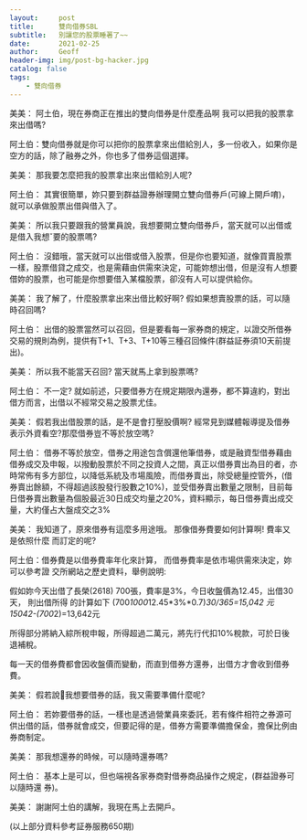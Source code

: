 ```yaml
---
layout:     post
title:      雙向借券SBL
subtitle:   別讓您的股票睡著了~~
date:       2021-02-25
author:     Geoff
header-img: img/post-bg-hacker.jpg
catalog: false
tags:
    - 雙向借券
---
```


美美： 阿土伯，現在券商正在推出的雙向借券是什麼產品啊
我可以把我的股票拿來出借嗎?

阿土伯：雙向借券就是你可以把你的股票拿來出借給別人，多一份收入，如果你是空方的話，除了融券之外，你也多了借券這個選擇。

美美： 那我要怎麼把我的股票拿出來出借給別人呢?

阿土伯： 其實很簡單，妳只要到群益證券辦理開立雙向借券戶(可線上開戶唷)，就可以承做股票出借與借入了。

美美： 所以我只要跟我的營業員說，我想要開立雙向借券戶，當天就可以出借或是借入我想ˇ要的股票嗎?

阿土伯： 沒錯哦，當天就可以出借或借入股票，但是你也要知道，就像買賣股票一樣，股票借貸之成交，也是需藉由供需來決定，可能妳想出借，但是沒有人想要借妳的股票，也可能是你想要借入某檔股票，卻沒有人可以提供給你。

美美： 我了解了，什麼股票拿出來出借比較好啊? 假如果想賣股票的話，可以隨時召回嗎?

阿土伯： 出借的股票當然可以召回，但是要看每一家券商的規定，以證交所借券交易的規則為例，提供有T+1、T+3、T+10等三種召回條件(群益証券須10天前提出)。

美美： 所以我不能當天召回? 當天就馬上拿到股票嗎?

阿土伯： 不一定? 就如前述，只要借券方在規定期限內還券，都不算違約，對出借方而言，出借以不經常交易之股票尤佳。

美美： 假若我出借股票的話，是不是會打壓股價啊? 經常見到媒體報導提及借券表示外資看空?那麼借券豈不等於放空嗎?

阿土伯： 借券不等於放空，借券之用途包含償還他筆借券，或是融資型借券藉由借券成交及申報，以撥動股票於不同之投資人之間，真正以借券賣出為目的者，亦時常佈有多方部位，以降低系統及市場風險，而借券賣出，除受總量控管外，(借券賣出餘額，不得超過該股發行股數之10%)，並受借券賣出數量之限制，目前每日借券賣出數量為個股最近30日成交均量之20%，資料顯示，每日借券賣出成交量，大約僅占大盤成交之3%


美美： 我知道了，原來借券有這麼多用途哦。  那像借券費要如何計算啊! 費率又是依照什麼 而訂定的呢?

阿土伯：借券費是以借券費率年化來計算， 而借券費率是依市場供需來決定，妳可以參考證 交所網站之歷史資料，舉例說明:

假如妳今天出借了長榮(2618) 700張，費率是3%，今日收盤價為12.45，出借30天，
則出借所得 的計算如下
 (700*1000*12.45*3%*0.7)*30/365=15,042 元
 15042-(700*2)=13,642元

所得部分將納入綜所稅申報，所得超過二萬元，將先行代扣10%稅款，可於日後退補稅。

每一天的借券費都會因收盤價而變動，而直到借券方還券，出借方才會收到借券費。

美美： 假若說􀇴我想要借券的話，我又需要準備什麼呢?

阿土伯： 若妳要借券的話，一樣也是透過營業員來委託，若有條件相符之券源可供出借的話，借券就會成交，但要記得的是，借券方需要準備擔保金，擔保比例由券商制定。

美美： 那我想還券的時候，可以隨時還券嗎?

阿土伯： 基本上是可以，但也端視各家券商對借券商品操作之規定，(群益證券可以隨時還  券)。

美美： 謝謝阿土伯的講解，我現在馬上去開戶。

(以上部分資料參考証券服務650期)
